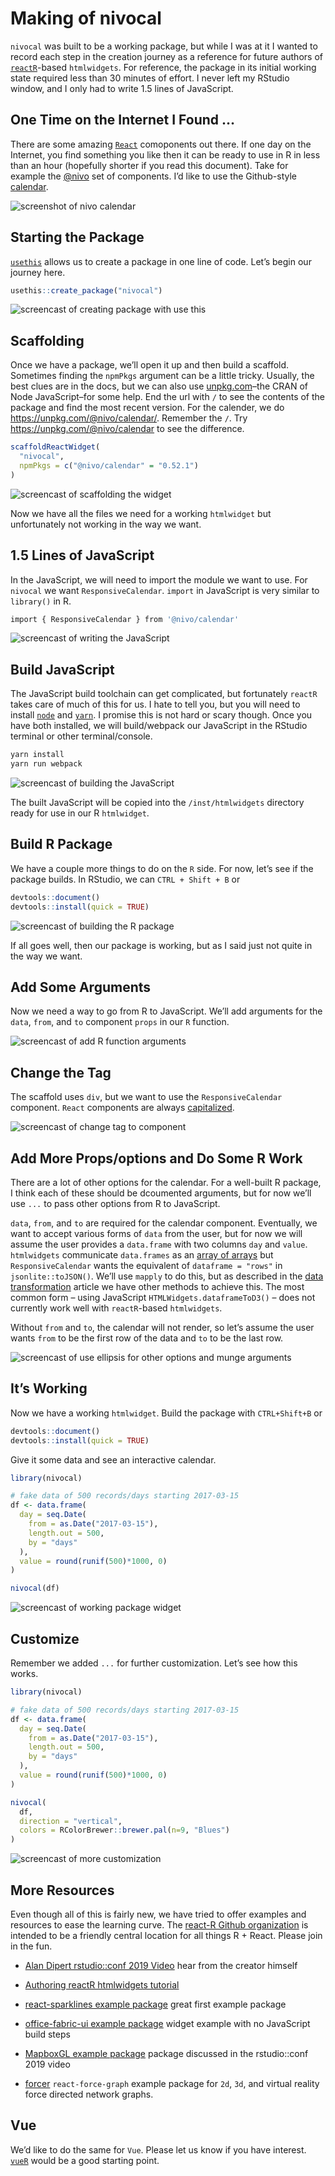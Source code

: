 
<!-- README.md is generated from README.Rmd. Please edit that file -->

# Making of nivocal

`nivocal` was built to be a working package, but while I was at it I
wanted to record each step in the creation journey as a reference for
future authors of [`reactR`](https://github.com/react-R/reactR)-based
`htmlwidgets`. For reference, the package in its initial working state
required less than 30 minutes of effort. I never left my RStudio window,
and I only had to write 1.5 lines of JavaScript.

## One Time on the Internet I Found …

There are some amazing [`React`](https://reactjs.org/) comoponents out
there. If one day on the Internet, you find something you like then it
can be ready to use in R in less than an hour (hopefully shorter if you
read this document). Take for example the
[@nivo](https://nivo.rocks/components) set of components. I’d like to
use the Github-style [calendar](https://nivo.rocks/calendar/).

![screenshot of nivo
calendar](./man/figures/nivocal_site_screenshot.PNG)

## Starting the Package

[`usethis`](https://github.com/r-lib/usethis) allows us to create a
package in one line of code. Let’s begin our journey here.

``` r
usethis::create_package("nivocal")
```

![screencast of creating package with use
this](./man/figures/nivocal2.gif)

## Scaffolding

Once we have a package, we’ll open it up and then build a scaffold.
Sometimes finding the `npmPkgs` argument can be a little tricky.
Usually, the best clues are in the docs, but we can also use
[unpkg.com](https://unpkg.com)–the CRAN of Node JavaScript–for some
help. End the url with `/` to see the contents of the package and find
the most recent version. For the calender, we do
<https://unpkg.com/@nivo/calendar/>. Remember the `/`. Try
<https://unpkg.com/@nivo/calendar> to see the difference.

``` r
scaffoldReactWidget(
  "nivocal",
  npmPkgs = c("@nivo/calendar" = "0.52.1")
)
```

![screencast of scaffolding the widget](./man/figures/nivocal3.gif)

Now we have all the files we need for a working `htmlwidget` but
unfortunately not working in the way we want.

## 1.5 Lines of JavaScript

In the JavaScript, we will need to import the module we want to use. For
`nivocal` we want `ResponsiveCalendar`. `import` in JavaScript is very
similar to `library()` in R.

``` r
import { ResponsiveCalendar } from '@nivo/calendar'
```

![screencast of writing the JavaScript](./man/figures/nivocal3.gif)

## Build JavaScript

The JavaScript build toolchain can get complicated, but fortunately
`reactR` takes care of much of this for us. I hate to tell you, but you
will need to install [`node`](https://nodejs.org/en/download/) and
[`yarn`](https://yarnpkg.com/lang/en/docs/install). I promise this is
not hard or scary though. Once you have both installed, we will
build/webpack our JavaScript in the RStudio terminal or other
terminal/console.

``` r
yarn install
yarn run webpack
```

![screencast of building the JavaScript](./man/figures/nivocal4.gif)

The built JavaScript will be copied into the `/inst/htmlwidgets`
directory ready for use in our R `htmlwidget`.

## Build R Package

We have a couple more things to do on the `R` side. For now, let’s see
if the package builds. In RStudio, we can `CTRL + Shift + B` or

``` r
devtools::document()
devtools::install(quick = TRUE)
```

![screencast of building the R package](./man/figures/nivocal5.gif)

If all goes well, then our package is working, but as I said just not
quite in the way we want.

## Add Some Arguments

Now we need a way to go from R to JavaScript. We’ll add arguments for
the `data`, `from`, and `to` component `props` in our `R` function.

![screencast of add R function arguments](./man/figures/nivocal6.gif)

## Change the Tag

The scaffold uses `div`, but we want to use the `ResponsiveCalendar`
component. `React` components are always
[capitalized](https://reactjs.org/docs/jsx-in-depth.html#user-defined-components-must-be-capitalized).

![screencast of change tag to component](./man/figures/nivocal7.gif)

## Add More Props/options and Do Some R Work

There are a lot of other options for the calendar. For a well-built R
package, I think each of these should be dcoumented arguments, but for
now we’ll use `...` to pass other options from R to JavaScript.

`data`, `from`, and `to` are required for the calendar component.
Eventually, we want to accept various forms of `data` from the user, but
for now we will assume the user provides a `data.frame` with two columns
`day` and `value`. `htmlwidgets` communicate `data.frames` as an [array
of
arrays](https://www.htmlwidgets.org/develop_advanced.html#data-transformation)
but `ResponsiveCalendar` wants the equivalent of `dataframe = "rows"` in
`jsonlite::toJSON()`. We’ll use `mapply` to do this, but as described in
the [data
transformation](https://www.htmlwidgets.org/develop_advanced.html#data-transformation)
article we have other methods to achieve this. The most common form –
using JavaScript `HTMLWidgets.dataframeToD3()` – does not currently work
well with `reactR`-based `htmlwidgets`.

Without `from` and `to`, the calendar will not render, so let’s assume
the user wants `from` to be the first row of the data and `to` to be the
last row.

![screencast of use ellipsis for other options and munge
arguments](./man/figures/nivocal8.gif)

## It’s Working

Now we have a working `htmlwidget`. Build the package with
`CTRL+Shift+B` or

``` r
devtools::document()
devtools::install(quick = TRUE)
```

Give it some data and see an interactive calendar.

``` r
library(nivocal)

# fake data of 500 records/days starting 2017-03-15
df <- data.frame(
  day = seq.Date(
    from = as.Date("2017-03-15"),
    length.out = 500,
    by = "days"
  ),
  value = round(runif(500)*1000, 0)
)

nivocal(df)
```

![screencast of working package widget](./man/figures/nivocal9.gif)

## Customize

Remember we added `...` for further customization. Let’s see how this
works.

``` r
library(nivocal)

# fake data of 500 records/days starting 2017-03-15
df <- data.frame(
  day = seq.Date(
    from = as.Date("2017-03-15"),
    length.out = 500,
    by = "days"
  ),
  value = round(runif(500)*1000, 0)
)

nivocal(
  df,
  direction = "vertical",
  colors = RColorBrewer::brewer.pal(n=9, "Blues")
)
```

![screencast of more customization](./man/figures/nivocal10.gif)

## More Resources

Even though all of this is fairly new, we have tried to offer examples
and resources to ease the learning curve. The [react-R Github
organization](https://github.com/react-R) is intended to be a friendly
central location for all things R + React. Please join in the fun.

  - [Alan Dipert rstudio::conf 2019
    Video](https://resources.rstudio.com/rstudio-conf-2019/integrating-react-js-and-shiny)
    hear from the creator himself

  - [Authoring reactR htmlwidgets
    tutorial](https://react-r.github.io/reactR/articles/intro_htmlwidgets.html)

  - [react-sparklines example
    package](https://github.com/react-R/sparklines-example) great first
    example package

  - [office-fabric-ui example
    package](https://github.com/react-R/roffice) widget example with no
    JavaScript build steps

  - [MapboxGL example
    package](https://github.com/react-R/MapboxGL-example) package
    discussed in the rstudio::conf 2019 video

  - [forcer](https://github.com/react-R/forcer) `react-force-graph`
    example package for `2d`, `3d`, and virtual reality force directed
    network graphs.

## Vue

We’d like to do the same for `Vue`. Please let us know if you have
interest. [`vueR`](https://github.com/timelyportfolio/vueR) would be a
good starting point.
